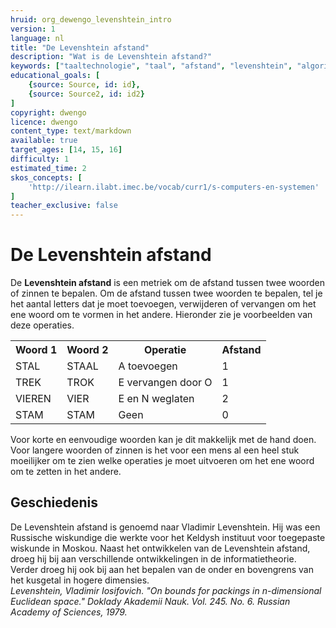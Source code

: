 ```yaml
---
hruid: org_dewengo_levenshtein_intro
version: 1
language: nl
title: "De Levenshtein afstand"
description: "Wat is de Levenshtein afstand?"
keywords: ["taaltechnologie", "taal", "afstand", "levenshtein", "algoritme"]
educational_goals: [
    {source: Source, id: id}, 
    {source: Source2, id: id2}
]
copyright: dwengo
licence: dwengo
content_type: text/markdown
available: true
target_ages: [14, 15, 16]
difficulty: 1
estimated_time: 2
skos_concepts: [
    'http://ilearn.ilabt.imec.be/vocab/curr1/s-computers-en-systemen'
]
teacher_exclusive: false
---
```


# De Levenshtein afstand

De **Levenshtein afstand** is een metriek om de afstand tussen twee woorden of zinnen te bepalen. Om de afstand tussen twee woorden te bepalen, tel je het aantal letters dat je moet toevoegen, verwijderen of vervangen om het ene woord om te vormen in het andere. Hieronder zie je voorbeelden van deze operaties.

<table>
    <tr>
        <th>Woord 1</th>
        <th>Woord 2</th>
        <th>Operatie</th>
        <th>Afstand</th>
    </tr>
    <tr>
        <td>STAL</td>
        <td>STAAL</td>
        <td>A toevoegen</td>
        <td>1</td>
    </tr>
    <tr>
        <td>TREK</td>
        <td>TROK</td>
        <td>E vervangen door O</td>
        <td>1</td>
    </tr>
    <tr>
        <td>VIEREN</td>
        <td>VIER</td>
        <td>E en N weglaten</td>
        <td>2</td>
    </tr>
    <tr>
        <td>STAM</td>
        <td>STAM</td>
        <td>Geen</td>
        <td>0</td>
    </tr>
</table>

Voor korte en eenvoudige woorden kan je dit makkelijk met de hand doen. Voor langere woorden of zinnen is het voor een mens al een heel stuk moeilijker om te zien welke operaties je moet uitvoeren om het ene woord om te zetten in het andere.


<div class="dwengo-content sideinfo">
    <h2 class="title">Geschiedenis</h2>
    <div class="content">
        De Levenshtein afstand is genoemd naar Vladimir Levenshtein. Hij was een Russische wiskundige die werkte voor het Keldysh instituut voor toegepaste wiskunde in Moskou. Naast het ontwikkelen van de Levenshtein afstand, droeg hij bij aan verschillende ontwikkelingen in de informatietheorie. Verder droeg hij ook bij aan het bepalen van de onder en bovengrens van het kusgetal in hogere dimensies.
    </div>
    <div>
        <em>Levenshtein, Vladimir Iosifovich. "On bounds for packings in n-dimensional Euclidean space." Doklady Akademii Nauk. Vol. 245. No. 6. Russian Academy of Sciences, 1979.</em>
    </div>
</div>